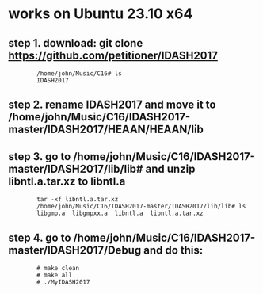 # works on Ubuntu 23.10 x64
## step 1. download: git clone https://github.com/petitioner/IDASH2017
            /home/john/Music/C16# ls
            IDASH2017

## step 2. rename IDASH2017 and move it to /home/john/Music/C16/IDASH2017-master/IDASH2017/HEAAN/HEAAN/lib
## step 3. go to /home/john/Music/C16/IDASH2017-master/IDASH2017/lib/lib#   and   unzip libntl.a.tar.xz  to libntl.a
            tar -xf libntl.a.tar.xz 
            /home/john/Music/C16/IDASH2017-master/IDASH2017/lib/lib# ls
            libgmp.a  libgmpxx.a  libntl.a  libntl.a.tar.xz
## step 4. go to /home/john/Music/C16/IDASH2017-master/IDASH2017/Debug and do this:
            # make clean
            # make all
            # ./MyIDASH2017




